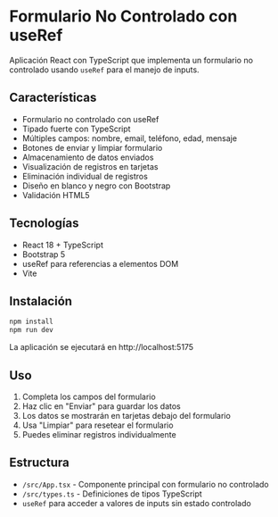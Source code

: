 # Formulario No Controlado con useRef

Aplicación React con TypeScript que implementa un formulario no controlado usando `useRef` para el manejo de inputs.

## Características

- Formulario no controlado con useRef
- Tipado fuerte con TypeScript
- Múltiples campos: nombre, email, teléfono, edad, mensaje
- Botones de enviar y limpiar formulario
- Almacenamiento de datos enviados
- Visualización de registros en tarjetas
- Eliminación individual de registros
- Diseño en blanco y negro con Bootstrap
- Validación HTML5

## Tecnologías

- React 18 + TypeScript
- Bootstrap 5
- useRef para referencias a elementos DOM
- Vite

## Instalación

```bash
npm install
npm run dev
```

La aplicación se ejecutará en http://localhost:5175

## Uso

1. Completa los campos del formulario
2. Haz clic en "Enviar" para guardar los datos
3. Los datos se mostrarán en tarjetas debajo del formulario
4. Usa "Limpiar" para resetear el formulario
5. Puedes eliminar registros individualmente

## Estructura

- `/src/App.tsx` - Componente principal con formulario no controlado
- `/src/types.ts` - Definiciones de tipos TypeScript
- `useRef` para acceder a valores de inputs sin estado controlado
